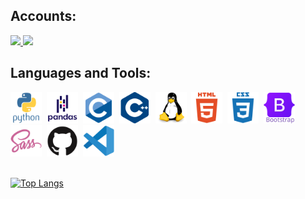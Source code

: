 ## Accounts:
<div class="badges">
  <a href="https://www.linkedin.com/in/batuhan-akcan/">
    <img src="https://img.shields.io/badge/LinkedIn-blue?logo=linkedin&logoColor=white&style=for-the-badge" />
  </a>
  <a href="https://twitter.com/b__akcan">
    <img src="https://img.shields.io/badge/Twitter-blue?style=for-the-badge&logo=twitter&logoColor=white" />
  </a>
</div>

## Languages and Tools:
<div>
  <img title="" alt="" width="50" height="50" src="https://github.com/devicons/devicon/blob/master/icons/python/python-original-wordmark.svg" />&nbsp;
  <img title="" alt="" width="50" height="50" src="https://github.com/devicons/devicon/blob/master/icons/pandas/pandas-original-wordmark.svg" />&nbsp;
  <img title="" alt="" width="50" height="50" src="https://github.com/devicons/devicon/blob/master/icons/c/c-original.svg" />&nbsp;
  <img title="" alt="" width="50" height="50" src="https://github.com/devicons/devicon/blob/master/icons/cplusplus/cplusplus-plain.svg" />&nbsp;
  <img title="" alt="" width="50" height="50" src="https://github.com/devicons/devicon/blob/master/icons/linux/linux-original.svg" />&nbsp;
  <img title="" alt="" width="50" height="50" src="https://github.com/devicons/devicon/blob/master/icons/html5/html5-plain-wordmark.svg" />&nbsp;
  <img title="" alt="" width="50" height="50" src="https://github.com/devicons/devicon/blob/master/icons/css3/css3-plain-wordmark.svg" />&nbsp;
  <img title="" alt="" width="50" height="50" src="https://github.com/devicons/devicon/blob/master/icons/bootstrap/bootstrap-original-wordmark.svg" />&nbsp;
  <img title="" alt="" width="50" height="50" src="https://github.com/devicons/devicon/blob/master/icons/sass/sass-original.svg" />&nbsp;
  <img title="" alt="" width="50" height="50" src="https://github.com/devicons/devicon/blob/master/icons/github/github-original.svg" />&nbsp;
  <img title="" alt="" width="50" height="50" src="https://github.com/devicons/devicon/blob/master/icons/vscode/vscode-original.svg" />&nbsp;
</div>
&nbsp;

[![Top Langs](https://github-readme-stats.vercel.app/api/top-langs/?username=B-Akcan&layout=compact&theme=vision-friendly-dark)](https://github.com/anuraghazra/github-readme-stats)
